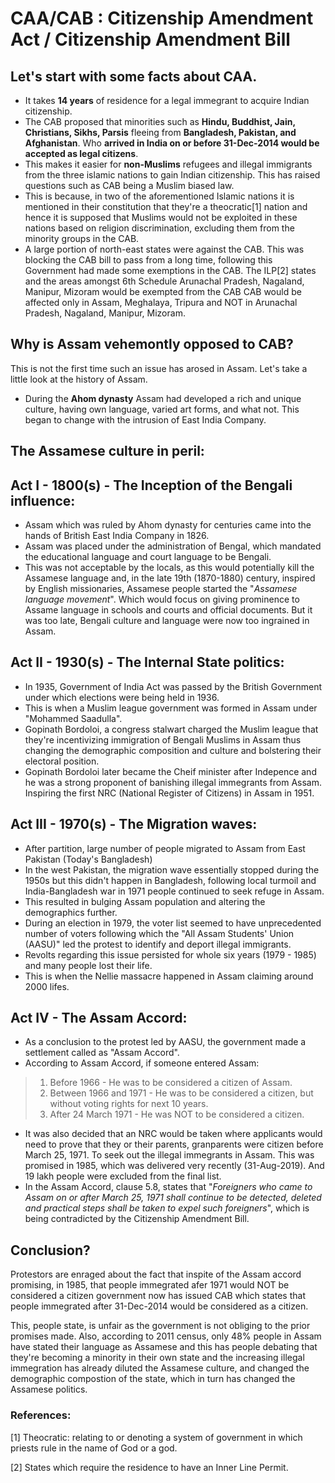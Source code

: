 # CAA/CAB : Citizenship Amendment Act / Citizenship Amendment Bill

## Let's start with some facts about CAA.

* It takes **14 years** of residence for a legal immegrant to acquire Indian citizenship.
* The CAB proposed that minorities such as **Hindu, Buddhist, Jain, Christians, Sikhs, Parsis** fleeing from **Bangladesh, Pakistan, and Afghanistan**. Who **arrived in India on or before 31-Dec-2014 would be accepted as legal citizens**.
* This makes it easier for **non-Muslims** refugees and illegal immigrants from the three islamic nations to gain Indian citizenship. This has raised questions such as CAB being a Muslim biased law.
* This is because, in two of the aforementioned Islamic nations it is mentioned in their constitution that they're a theocratic[1] nation and hence it is supposed that Muslims would not be exploited in these nations based on religion discrimination, excluding them from the minority groups in the CAB.
* A large portion of north-east states were against the CAB. This was blocking the CAB bill to pass from a long time, following this Government had made some exemptions in the CAB. The ILP[2] states and the areas amongst 6th Schedule Arunachal Pradesh, Nagaland, Manipur, Mizoram would be exempted from the CAB
CAB would be affected only in Assam, Meghalaya, Tripura and NOT in Arunachal Pradesh, Nagaland, Manipur, Mizoram.

## Why is Assam vehemontly opposed to CAB?

This is not the first time such an issue has arosed in Assam. Let's take a little look at the history of Assam. 

* During the **Ahom dynasty** Assam had developed a rich and unique culture, having own language, varied art forms, and what not. This began to change with the intrusion of East India Company.

## The Assamese culture in peril:

## Act I - 1800(s) - The Inception of the Bengali influence: 

* Assam which was ruled by Ahom dynasty for centuries came into the hands of British East India Company in 1826.
* Assam was placed under the administration of Bengal, which mandated the educational language and court language to be Bengali.
* This was not acceptable by the locals, as this would potentially kill the Assamese language and, in the late 19th (1870-1880) century, inspired by English missionaries, Assamese people started the "*Assamese language movement*". Which would focus on giving prominence to Assame language in schools and courts and official documents. But it was too late, Bengali culture and language were now too ingrained in Assam.

## Act II - 1930(s) - The Internal State politics:

* In 1935, Government of India Act was passed by the British Government under which elections were being held in 1936.
* This is when a Muslim league government was formed in Assam under "Mohammed Saadulla".
* Gopinath Bordoloi, a congress stalwart charged the Muslim league that they're incentivizing immigration of Bengali Muslims in Assam thus changing the demographic composition and culture and bolstering their electoral position.
* Gopinath Bordoloi later became the Cheif minister after Indepence and he was a strong proponent of banishing illegal immegrants from Assam. Inspiring the first NRC (National Register of Citizens) in Assam in 1951.

## Act III - 1970(s) - The Migration waves:

* After partition, large number of people migrated to Assam from East Pakistan (Today's Bangladesh)
* In the west Pakistan, the migration wave essentially stopped during the 1950s but this didn't happen in Bangladesh, following local turmoil and India-Bangladesh war in 1971 people continued to seek refuge in Assam.
* This resulted in bulging Assam population and altering the demographics further. 
* During an election in 1979, the voter list seemed to have unprecedented number of voters following which the "All Assam Students' Union (AASU)" led the protest to identify and deport illegal immigrants. 
* Revolts regarding this issue persisted for whole six years (1979 - 1985) and many people lost their life.
* This is when the Nellie massacre happened in Assam claiming around 2000 lifes.

## Act IV - The Assam Accord:

* As a conclusion to the protest led by AASU, the government made a settlement called as "Assam Accord".
* According to Assam Accord, if someone entered Assam:
> 1. Before 1966 - He was to be considered a citizen of Assam.
> 2. Between 1966 and 1971 - He was to be considered a citizen, but without voting rights for next 10 years.
> 3. After 24 March 1971 - He was NOT to be considered a citizen.
* It was also decided that an NRC would be taken where applicants would need to prove that they or their parents, granparents were citizen before March 25, 1971. To seek out the illegal immegrants in Assam. This was promised in 1985, which was delivered very recently (31-Aug-2019). And 19 lakh people were excluded from the final list.
* In the Assam Accord, clause 5.8, states that "_Foreigners who came to Assam on or after March 25, 1971 shall continue to be detected, deleted and practical steps shall be taken to expel such foreigners_", which is being contradicted by the Citizenship Amendment Bill.

## Conclusion?

Protestors are enraged about the fact that inspite of the Assam accord promising, in 1985, that people immegrated afer 1971 would NOT be considered a citizen government now has issued CAB which states that people immegrated after 31-Dec-2014 would be considered as a citizen. 

This, people state, is unfair as the government is not obliging to the prior promises made. Also, according to 2011 census, only 48% people in Assam have stated their language as Assamese and this has people debating that they're becoming a minority in their own state and the increasing illegal immegration has already diluted the Assamese culture, and changed the demographic compostion of the state, which in turn has changed the Assamese politics.

### References:

[1] Theocratic: relating to or denoting a system of government in which priests rule in the name of God or a god.

[2] States which require the residence to have an Inner Line Permit.
